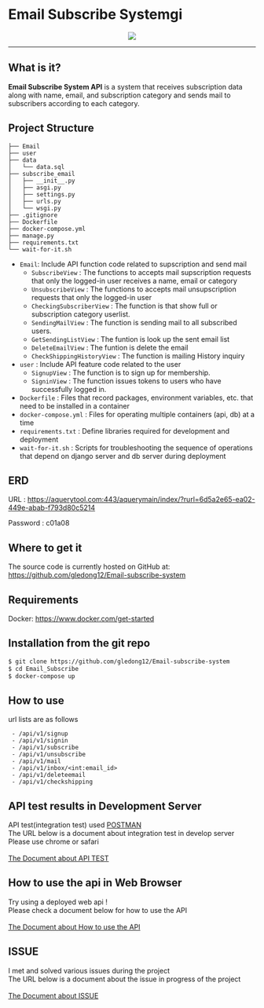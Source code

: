 # Email Subscribe Systemgi
<div align="center">
  <img src="https://images.velog.io/images/eagle5424/post/120b7f03-79f8-4362-b2fe-0d8cee329bc3/Email%20(1).png"><br>
</div>



----------
## What is it?
**Email Subscribe System API** is a system that receives subscription data along with name, email, and subscription category and sends mail to subscribers according to each category.

## Project Structure
```
├── Email
├── user
├── data
│   └── data.sql
├── subscribe_email
│   ├── __init__.py
│   ├── asgi.py
│   ├── settings.py
│   ├── urls.py
│   └── wsgi.py
├── .gitignore
├── Dockerfile
├── docker-compose.yml
├── manage.py
├── requirements.txt
└── wait-for-it.sh
```
* `Email`: Include API function code related to supscription and send mail
    * `SubscribeView` : The functions to accepts mail supscription requests that only the logged-in user receives a name, email or category
    * `UnsubscribeView` : The functions to accepts mail unsupscription requests that only the logged-in user 
    * `CheckingSubscriberView` : The function is that show full or subscription category userlist.
    * `SendingMailView` : The function is sending mail to all subscribed users.
    * `GetSendingListView` : The funtion is look up the sent email list
    * `DeleteEmailView` : The funtion is delete the email
    * `CheckShippingHistoryView` : The function is mailing History inquiry
* `user` : Include API feature code related to the user
    * `SignupView` : The function is to sign up for membership.
    * `SigninView` : The function issues tokens to users who have successfully logged in.
* `Dockerfile` : Files that record packages, environment variables, etc. that need to be installed in a container
* `docker-compose.yml` : Files for operating multiple containers (api, db) at a time
* `requirements.txt` : Define libraries required for development and deployment
* `wait-for-it.sh` : Scripts for troubleshooting the sequence of operations that depend on django server and db server during deployment

## ERD
URL : https://aquerytool.com:443/aquerymain/index/?rurl=6d5a2e65-ea02-449e-abab-f793d80c5214

Password : c01a08

## Where to get it
The source code is currently hosted on GitHub at:
https://github.com/gledong12/Email-subscribe-system

## Requirements
Docker: https://www.docker.com/get-started

## Installation from the git repo
```sh
$ git clone https://github.com/gledong12/Email-subscribe-system
$ cd Email_Subscribe
$ docker-compose up
```
## How to use
url lists are as follows
```
 - /api/v1/signup
 - /api/v1/signin
 - /api/v1/subscribe
 - /api/v1/unsubscribe
 - /api/v1/mail
 - /api/v1/inbox/<int:email_id>
 - /api/v1/deleteemail
 - /api/v1/checkshipping
```
## API test results in Development Server
API test(integration test) used [POSTMAN](https://www.postman.com)<br>
The URL below is a document about integration test in develop server<br>
Please use chrome or safari<br><br>
[The Document about API TEST](https://documenter.getpostman.com/view/14893614/TzY69Zj5)

## How to use the api in Web Browser
Try using a deployed web api !<br>
Please check a document below for how to use the API<br><br>
[The Document about How to use the API](https://www.notion.so/How-to-use-the-API-fde08c71c2944c17a315a8afbc4298a1) <br>

## ISSUE
I met and solved various issues during the project<br>
The URL below is a document about the issue in progress of the project<br><br>
[The Document about ISSUE](https://www.notion.so/Issue-fa5db17ee1ee4433b2dbeb356e10f9b8)
